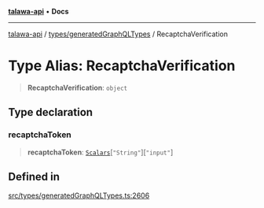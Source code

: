 [**talawa-api**](../../../README.md) • **Docs**

***

[talawa-api](../../../modules.md) / [types/generatedGraphQLTypes](../README.md) / RecaptchaVerification

# Type Alias: RecaptchaVerification

> **RecaptchaVerification**: `object`

## Type declaration

### recaptchaToken

> **recaptchaToken**: [`Scalars`](Scalars.md)\[`"String"`\]\[`"input"`\]

## Defined in

[src/types/generatedGraphQLTypes.ts:2606](https://github.com/PalisadoesFoundation/talawa-api/blob/6712e9940a5702665afc506fa9f6e9d7e1dc7991/src/types/generatedGraphQLTypes.ts#L2606)
